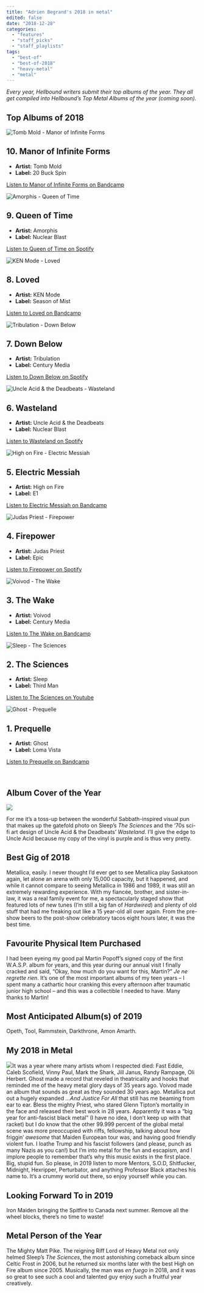```yaml
---
title: "Adrien Begrand's 2018 in metal"
edited: false
date: "2018-12-28"
categories:
  - "features"
  - "staff_picks"
  - "staff_playlists"
tags:
  - "best-of"
  - "best-of-2018"
  - "heavy-metal"
  - "metal"
---
```


_Every year, Hellbound writers submit their top albums of the year. They all get compiled into Hellbound’s Top Metal Albums of the year (coming soon)._

## Top Albums of 2018

![Tomb Mold - Manor of Infinite Forms](https://res.cloudinary.com/dy8mxogvn/image/upload/c_fill,f_auto,g_center,h_540,q_auto:good,w_540/v1546011462/a1434816883_16.jpg)

## 10\. Manor of Infinite Forms

- **Artist:** Tomb Mold
- **Label:** 20 Buck Spin

[Listen to Manor of Infinite Forms on Bandcamp](https://listen.20buckspin.com/album/manor-of-infinite-forms)

![Amorphis - Queen of Time](https://res.cloudinary.com/dy8mxogvn/image/upload/c_fill,f_auto,g_center,h_540,q_auto:good,w_540/v1546011637/39e378b2c90ac4ceb7941de60bfeadd1d2de8db2.jpg)

## 9\. Queen of Time

- **Artist:** Amorphis
- **Label:** Nuclear Blast

[Listen to Queen of Time on Spotify](https://open.spotify.com/album/6bQKFlXjvu5zynMS86XxlR)

![KEN Mode - Loved](https://res.cloudinary.com/dy8mxogvn/image/upload/c_fill,f_auto,g_center,h_540,q_auto:good,w_540/v1546011769/a3809143992_16.jpg)

## 8\. Loved

- **Artist:** KEN Mode
- **Label:** Season of Mist

[Listen to Loved on Bandcamp](https://kenmode.bandcamp.com/album/loved)

![Tribulation - Down Below](https://res.cloudinary.com/dy8mxogvn/image/upload/c_fill,f_auto,g_center,h_540,q_auto:good,w_540/v1546011935/bcc4c0db9ffced5335f0416e8b6d61f10777e42e.jpg)

## 7\. Down Below

- **Artist:** Tribulation
- **Label:** Century Media

[Listen to Down Below on Spotify](https://open.spotify.com/album/3W0Attfc9hO9Vb03ngDn2k)

![Uncle Acid & the Deadbeats - Wasteland](https://res.cloudinary.com/dy8mxogvn/image/upload/c_fill,f_auto,g_center,h_540,q_auto:good,w_540/v1546012067/f559f957290e14475a771042c43fc5eea9a31eea.jpg)

## 6\. Wasteland

- **Artist:** Uncle Acid & the Deadbeats
- **Label:** Nuclear Blast

[Listen to Wasteland on Spotify](https://open.spotify.com/album/3imzoYcB5zfwsvDUCWXZlz)

![High on Fire - Electric Messiah](https://res.cloudinary.com/dy8mxogvn/image/upload/c_fill,f_auto,g_center,h_540,q_auto:good,w_540/v1545935928/a3290454990_16.jpg)

## 5\. Electric Messiah

- **Artist:** High on Fire
- **Label:** E1

[Listen to Electric Messiah on Bandcamp](https://highonfiresl.bandcamp.com/album/electric-messiah)

![Judas Priest - Firepower](https://res.cloudinary.com/dy8mxogvn/image/upload/c_fill,f_auto,g_center,h_540,q_auto:good,w_540/v1546012230/5078488098d086900ae47de83eec302670c2b15c.jpg)

## 4\. Firepower

- **Artist:** Judas Priest
- **Label:** Epic

[Listen to Firepower on Spotify](https://open.spotify.com/album/7p3G0OCxtlWyJcPE1FxnyB)

![Voivod - The Wake](https://res.cloudinary.com/dy8mxogvn/image/upload/c_fill,f_auto,g_center,h_540,q_auto:good,w_540/v1546012333/32c6dfb252ba0d2d096f6bd2bfde45d9f009e9b2.jpg)

## 3\. The Wake

- **Artist:** Voivod
- **Label:** Century Media

[Listen to The Wake on Bandcamp](https://open.spotify.com/album/097DmmcskEDBUEgFJaIbvG)

![Sleep - The Sciences](https://res.cloudinary.com/dy8mxogvn/image/upload/c_fill,f_auto,g_center,h_540,q_auto:good,w_540/v1545935710/sleep-the-sciences-1524167366-compressed1-1524186011-compressed.jpg)

## 2\. The Sciences

- **Artist:** Sleep
- **Label:** Third Man

[Listen to The Sciences on Youtube](https://youtu.be/uAs95WJ7RnI)

![Ghost - Prequelle](https://res.cloudinary.com/dy8mxogvn/image/upload/c_fill,f_auto,g_center,h_540,q_auto:good,w_540/v1546012517/853ec5b357eb4bb5a974430c07cb2c0543998026.jpg)

## 1\. Prequelle

- **Artist:** Ghost
- **Label:** Loma Vista

[Listen to Prequelle on Bandcamp](https://open.spotify.com/album/1KMfjy6MmPorahRjxhTnxm)

 

## Album Cover of the Year

![](https://res.cloudinary.com/dy8mxogvn/image/upload/v1546012067/f559f957290e14475a771042c43fc5eea9a31eea.jpg)

For me it’s a toss-up between the wonderful Sabbath-inspired visual pun that makes up the gatefold photo on Sleep’s _The Sciences_ and the ‘70s sci-fi art design of Uncle Acid & the Deadbeats’ _Wasteland_. I’ll give the edge to Uncle Acid because my copy of the vinyl is purple and is thus very pretty.

## Best Gig of 2018

Metallica, easily. I never thought I’d ever get to see Metallica play Saskatoon again, let alone an arena with only 15,000 capacity, but it happened, and while it cannot compare to seeing Metallica in 1986 and 1989, it was still an extremely rewarding experience. With my fiancée, brother, and sister-in-law, it was a real family event for me, a spectacularly staged show that featured lots of new tunes (I’m still a big fan of _Hardwired_) and plenty of old stuff that had me freaking out like a 15 year-old all over again. From the pre-show beers to the post-show celebratory tacos eight hours later, it was the best time.

## Favourite Physical Item Purchased

I had been eyeing my good pal Martin Popoff’s signed copy of the first W.A.S.P. album for years, and this year during our annual visit I finally cracked and said, “Okay, how much do you want for this, Martin?” _Je ne regrette rien_. It’s one of the most important albums of my teen years – I spent many a cathartic hour cranking this every afternoon after traumatic junior high school – and this was a collectible I needed to have. Many thanks to Martin!

## Most Anticipated Album(s) of 2019

Opeth, Tool, Rammstein, Darkthrone, Amon Amarth.

## My 2018 in Metal

![](https://www.hellbound.ca/wp-content/uploads/2018/12/Adrien-Begrand-214x300.jpg)It was a year where many artists whom I respected died: Fast Eddie, Caleb Scofield, Vinny Paul, Mark the Shark, Jill Janus, Randy Rampage, Oli Herbert. Ghost made a record that reveled in theatricality and hooks that reminded me of the heavy metal glory days of 35 years ago. Voivod made an album that sounds as great as they sounded 30 years ago. Metallica put out a hugely expanded _…And Justice For All_ that still has me beaming from ear to ear. Bless the mighty Priest, who stared Glenn Tipton’s mortality in the face and released their best work in 28 years. Apparently it was a “big year for anti-fascist black metal” (I have no idea, I don’t keep up with that racket) but I do know that the other 99.999 percent of the global metal scene was more preoccupied with riffs, fellowship, talking about how friggin’ _awesome_ that Maiden European tour was, and having good friendly violent fun. I loathe Trump and his fascist followers (and please, punch as many Nazis as you can!) but I’m into metal for the fun and escapism, and I implore people to remember that’s why this music exists in the first place. Big, stupid fun. So please, in 2019 listen to more Mentors, S.O.D, Shitfucker, Midnight, Hexripper, Perturbator, and anything Professor Black attaches his name to. It’s a crummy world out there, so enjoy yourself while you can.

## Looking Forward To in 2019

Iron Maiden bringing the Spitfire to Canada next summer. Remove all the wheel blocks, there’s no time to waste!

## Metal Person of the Year

The Mighty Matt Pike. The reigning Riff Lord of Heavy Metal not only helmed Sleep’s _The Sciences_, the most astonishing comeback album since Celtic Frost in 2006, but he returned six months later with the best High on Fire album since 2005. Musically, the man was _en fuego_ in 2018, and it was so great to see such a cool and talented guy enjoy such a fruitful year creatively.
